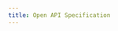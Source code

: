 ```yaml
---
title: Open API Specification
---
```


<SwaggerUI url="https://api-k8s.notification.canada.ca/v2/openapi-en" />